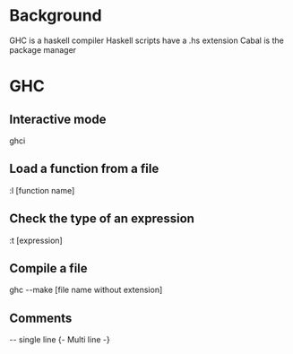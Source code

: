 # Background
GHC is a haskell compiler
Haskell scripts have a .hs extension
Cabal is the package manager




# GHC
## Interactive mode
ghci
## Load a function from a file
:l [function name]
## Check the type of an expression
:t [expression]
## Compile a file
ghc --make [file name without extension]
## Comments
-- single line
{- Multi line -}

